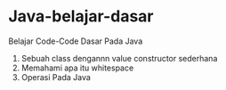 # Java-belajar-dasar
Belajar Code-Code Dasar Pada Java


1. Sebuah class dengannn value constructor sederhana 
2. Memahami apa itu whitespace
3. Operasi Pada Java
